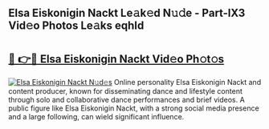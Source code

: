 ## Elsa Eiskonigin Nackt Le𝚊k𝚎d N𝚞𝚍e - Part-lX3 Vid𝚎o Photos Le𝚊ks eqhId

# <h2><a href="http://fb6spt.evod.top/?m=Elsa+Eiskonigin+Nackt">🔗 👉🔴 Elsa Eiskonigin Nackt Vid𝚎o Ph𝚘t𝚘s</a></h2>

[![Elsa Eiskonigin Nackt N𝚞d𝚎s](https://i.imgur.com/8V9OHl7.gif)](http://fb6spt.evod.top/?m=Elsa+Eiskonigin+Nackt)
Online personality Elsa Eiskonigin Nackt and content producer, known for disseminating dance and lifestyle content through solo and collaborative dance performances and brief videos. A public figure like Elsa Eiskonigin Nackt, with a strong social media presence and a large following, can wield significant influence. 
